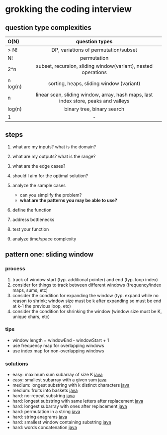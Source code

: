 # grokking the coding interview

## question type complexities

| O(N)           | question types     |
| :------------- | :----------: |
| > N! | DP, variations of permutation/subset |
| N!   | permutation |
| 2^n | subset, recursion, sliding window(variant), nested operations |
| n log(n) | sorting, heaps, sliding window (variant) |
| n | linear scan, sliding window, array, hash maps, last index store, peaks and valleys |
| log(n) | binary tree, binary search |
| 1 | - |

## steps

1. what are my inputs? what is the domain?
2. what are my outputs? what is the range?
3. what are the edge cases?
4. should I aim for the optimal solution?
5. analyze the sample cases
    - can you simplify the problem?
    - **what are the patterns you may be able to use?**

6. define the function
7. address bottlenecks
8. test your function
9. analyze time/space complexity

## pattern one: sliding window

### process

1. track of window start (typ. additional pointer) and end (typ. loop index)
2. consider for things to track between different windows (frequency/index maps, sums, etc)
3. consider the condition for expanding the window (typ. expand while no reason to shrink; window size must be k after expanding so must be end at k-1 the previous loop, etc)
4. consider the condition for shrinking the window (window size must be K, unique chars, etc)

### tips

- window length = windowEnd - windowStart + 1
- use frequency map for overlapping windows
- use index map for non-overlapping windows

### solutions

- easy: maximum sum subarray of size K [java](java/MaxSumSubArrayOfSizeK.java)
- easy: smallest subarray with a given sum [java](java/MinSizeSubArraySum.java)
- medium: longest substring with k distinct characters [java](java/LongestSubstringKDistinct.java)
- medium: fruits into baskets [java](java/MaxFruitCountOf2Types.java)
- hard: no-repeat substring [java](java/NoRepeatSubstring.java)
- hard: longest substring with same letters after replacement [java](java/CharacterReplacement.java)
- hard: longest subarray with ones after replacement [java](java/ReplacingOnes.java)
- hard: permutation in a string [java](java/StringPermutation.java)
- hard: string anagrams [java](java/StringAnagrams.java)
- hard: smallest window containing substring [java](java/MinimumWindowSubstring.java)
- hard: words concatenation [java](java/WordConcatenation.java)
